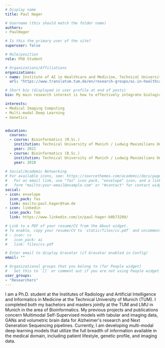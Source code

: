 ```yaml
---
# Display name
title: Paul Hager

# Username (this should match the folder name)
authors:
- PaulHager

# Is this the primary user of the site?
superuser: false

# Role/position
role: PhD Student

# Organizations/Affiliations
organizations:
- name: Institute of AI in Healthcare and Medicine, Technical University of Munich
  url: "https://www.translatum.tum.de/en/research-groups/ai-in-healthcare-and-medicine/"

# Short bio (displayed in user profile at end of posts)
bio: My main research interest is how to effectively integrate biological, genetic and lifestyle information into medical imaging deep learning models.

interests:
- Medical Imaging Computing
- Multi-modal Deep Learning
- Genetics


education:
  courses:
  - course: Bioinformatics (M.Sc.)
    institution: Technical University of Munich / Ludwig Maximilians University
    year: 2021
  - course: Bioinformatics (B.Sc.)
    institution: Technical University of Munich / Ludwig Maximilians University
    year: 2018
 
# Social/Academic Networking
# For available icons, see: https://sourcethemes.com/academic/docs/page-builder/#icons
#   For an email link, use "fas" icon pack, "envelope" icon, and a link in the
#   form "mailto:your-email@example.com" or "#contact" for contact widget.
social:
- icon: envelope
  icon_pack: fas
  link: mailto:paul.hager@tum.de
- icon: linkedin
  icon_pack: fab
  link: https://www.linkedin.com/in/paul-hager-b0b73280/

# Link to a PDF of your resume/CV from the About widget.
# To enable, copy your resume/CV to `static/files/cv.pdf` and uncomment the lines below.
# - icon: cv
#   icon_pack: ai
#   link: files/cv.pdf

# Enter email to display Gravatar (if Gravatar enabled in Config)
email: ""

# Organizational groups that you belong to (for People widget)
#   Set this to `[]` or comment out if you are not using People widget.
user_groups:
- "Researchers"
---
```


I am a Ph.D. student at the Institutes of Radiology and Artificial Intelligence and Informatics in Medicine at the Technical University of Munich (TUM). I completed both my bachelors and masters jointly at the TUM and LMU in Munich in the area of Bioinformatics. My previous projects and publications concern Multimodal Self-Supervised models with tabular and imaging data, GANs and volumetric brain data for Alzheimer's research and Next Generation Sequencing pipelines. Currently, I am developing multi-modal deep learning models that utilize the full breadth of information available in the medical domain, including patient lifestyle, genetic profile, and imaging data.





